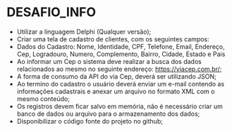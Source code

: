 # DESAFIO_INFO
 - Utilizar a linguagem Delphi (Qualquer versão); 
 - Criar uma tela de cadastro de clientes, com os seguintes campos: 
 - Dados do Cadastro:  Nome, Identidade, CPF, Telefone, Email, Endereço, Cep, Logradouro, Numero, Complemento, Bairro, Cidade, Estado e Pais 
 - Ao informar um Cep o sistema deve realizar a busca dos dados relacionados ao mesmo no seguinte endereço: https://viacep.com.br/; 
 - A forma de consumo da API do via Cep, deverá ser utilizando JSON;
 - Ao termino do cadastro o usuário deverá enviar um e-mail contendo as informações cadastrais e anexar um arquivo no formato XML com o mesmo conteúdo;
 - Os registros devem ficar salvo em memória, não é necessário criar um banco de dados ou arquivo para o armazenamento dos dados; 
 - Disponibilizar o código fonte do projeto no github;
